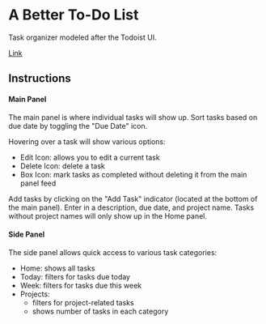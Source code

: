 # A Better To-Do List

Task organizer modeled after the Todoist UI.

[Link]()

## Instructions

#### Main Panel

The main panel is where individual tasks will show up. Sort tasks based on due date by toggling the "Due Date" icon.

Hovering over a task will show various options:

- Edit Icon: allows you to edit a current task
- Delete Icon: delete a task
- Box Icon: mark tasks as completed without deleting it from the main panel feed

Add tasks by clicking on the "Add Task" indicator (located at the bottom of the main panel). Enter in a description, due date, and project name. Tasks without project names will only show up in the Home panel.

#### Side Panel

The side panel allows quick access to various task categories:

- Home: shows all tasks
- Today: filters for tasks due today
- Week: filters for tasks due this week
- Projects:
  - filters for project-related tasks
  - shows number of tasks in each category
